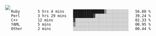 

<a href="https://github.com/anuraghazra/github-readme-stats">
  <img align="left" src="https://github-readme-stats.vercel.app/api?username=kfly8&count_private=true&show_icons=true&theme=calm" />
</a>


<!--START_SECTION:waka-->

```text
Ruby        5 hrs 4 mins    ██████████████▒░░░░░░░░░░   56.88 %
Perl        3 hrs 29 mins   █████████▓░░░░░░░░░░░░░░░   39.24 %
C++         12 mins         ▓░░░░░░░░░░░░░░░░░░░░░░░░   02.33 %
YAML        5 mins          ▒░░░░░░░░░░░░░░░░░░░░░░░░   00.95 %
Other       2 mins          ░░░░░░░░░░░░░░░░░░░░░░░░░   00.44 %
```

<!--END_SECTION:waka-->
